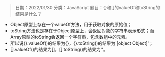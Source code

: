 > 日期：2022/01/30
分类：JavaScript
题目：{}和[]的valueOf和toString的结果是什么？

- Object原型上存在一个valueOf方法，用于获取对象的原始值；
- toString方法也是存在于Object原型上，会返回对象的字符串表示形式；而Array原型的toString会返回一个字符串，包含数组中的元素。
- 所以说{}.valueOf()的结果为{}，{}.toString()的结果为'[object Object]'；
- [].valueOf()的结果为[]，[].toString()的结果为''。